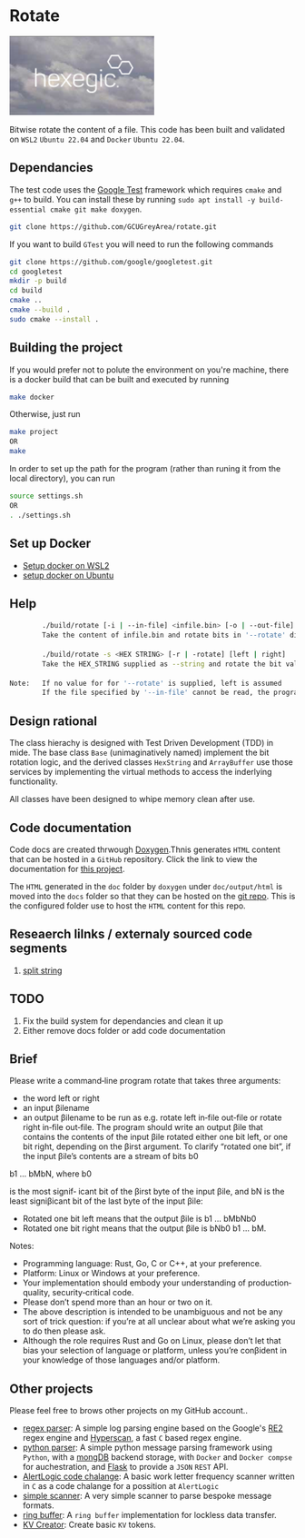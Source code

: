 # Rotate

![image](resources/hexegic.png)

Bitwise rotate the content of a file. This code has been built and validated on `WSL2` `Ubuntu 22.04` and `Docker` `Ubuntu 22.04`.

## Dependancies

The test code uses the [Google Test](https://github.com/google/googletest) framework which requires `cmake` and `g++` to build.
You can install these by running `sudo apt install -y build-essential cmake git make doxygen`.


```bash
git clone https://github.com/GCUGreyArea/rotate.git
```

If you want to build `GTest` you will need to run the following commands

```bash
git clone https://github.com/google/googletest.git
cd googletest
mkdir -p build 
cd build 
cmake .. 
cmake --build . 
sudo cmake --install . 
```

## Building the project

If you would prefer not to polute the environment on you're machine, there is a docker build that can be built and executed by running 

```bash
make docker
``` 

Otherwise, just run

```bash
make project  
OR
make
``` 

In order to set up the path for the program (rather than runing it from the local directory), you can run 

```bash
source settings.sh
OR 
. ./settings.sh
```

## Set up Docker

- [Setup docker on WSL2](https://docs.docker.com/desktop/wsl/)
- [setup docker on Ubuntu](https://docs.docker.com/engine/install/ubuntu/)

## Help

```bash
        ./build/rotate [-i | --in-file] <infile.bin> [-o | --out-file] <outfile.bin> [-r | --rotate] [left | right]
        Take the content of infile.bin and rotate bits in '--rotate' direction, writing the output to outfile.bin

        ./build/rotate -s <HEX STRING> [-r | -rotate] [left | right]
        Take the HEX_STRING supplied as --string and rotate the bit values in the direction indicated by --rotate, then write the hex values to the console

Note:   If no value for for '--rotate' is supplied, left is assumed
        If the file specified by '--in-file' cannot be read, the program will terminate
```

## Design rational

The class hierachy is designed with Test Driven Development (TDD) in mide. The base class `Base` (unimaginatively named) implement the bit rotation logic, and the derived classes `HexString` and `ArrayBuffer` use those services by implementing the virtual methods to access the inderlying functionality.

All classes have been designed to whipe memory clean after use.

## Code documentation

Code docs are created thrwough [Doxygen](https://www.doxygen.nl/).Thnis generates `HTML` content that can be hosted in a `GitHub` repository. Click the link to view the documentation for [this project](https://gcugreyarea.github.io/rotate/).

The `HTML` generated in the `doc` folder by `doxygen` under `doc/output/html` is moved into the `docs` folder so that they can be hosted on the [git repo](https://github.com/GCUGreyArea/rotate). This is the configured folder use to host the `HTML` content for this repo.

## Reseaerch lilnks / externaly sourced code segments

1. [split string](https://stackoverflow.com/questions/14265581/parse-split-a-string-in-c-using-string-delimiter-standard-c)

## TODO

1. Fix the build system for dependancies and clean it up
2. Either remove docs folder or add code documentation

## Brief

Please write a command‐line program rotate that takes three arguments:

- the word left or right
- an input βilename
- an output βilename
to be run as e.g. rotate left in‐file out‐file or rotate right in‐file out‐file.
The program should write an output βile that contains the contents of the input βile rotated either one bit left, or
one bit right, depending on the βirst argument.
To clarify “rotated one bit”, if the input βile’s contents are a stream of bits b0

b1 ... bMbN, where b0

is the most signif‐
icant bit of the βirst byte of the input βile, and bN is the least signiβicant bit of the last byte of the input βile:

- Rotated one bit left means that the output βile is b1 ... bMbNb0
- Rotated one bit right means that the output βile is bNb0
b1 ... bM.

Notes:

- Programming language: Rust, Go, C or C++, at your preference.
- Platform: Linux or Windows at your preference.
- Your implementation should embody your understanding of production‐quality, security‐critical code.
- Please don’t spend more than an hour or two on it.
- The above description is intended to be unambiguous and not be any sort of trick question: if you’re at all unclear about what we’re asking you to do then please ask.
- Although the role requires Rust and Go on Linux, please don’t let that bias your selection of language or platform, unless you’re conβident in your knowledge of those languages and/or platform.

## Other projects

Please feel free to brows other projects on my GitHub account..

- [regex parser](https://github.com/GCUGreyArea/regex-parser): A simple log parsing engine based on the Google's [RE2](https://github.com/google/re2) regex engine and [Hyperscan](https://github.com/intel/hyperscan), a fast `C` based regex engine.
- [python parser](https://github.com/GCUGreyArea/python-parser): A simple python message parsing framework using `Python`, with a [mongDB](https://www.mongodb.com/) backend storage, with `Docker` and `Docker compse` for auchestration, and [Flask](https://flask.palletsprojects.com/en/3.0.x/) to provide a `JSON` `REST` API.
- [AlertLogic code chalange](https://github.com/GCUGreyArea/AlertLogic): A basic work letter frequency scanner written in `C` as a code chalange for a possition at `AlertLogic`
- [simple scanner](https://github.com/GCUGreyArea/simple-scanner): A very simple scanner to parse bespoke message formats.
- [ring buffer](https://github.com/GCUGreyArea/ring_buffer): A `ring buffer` implementation for lockless data transfer.
- [KV Creator](https://github.com/GCUGreyArea/kv_creator): Create basic `KV` tokens.
